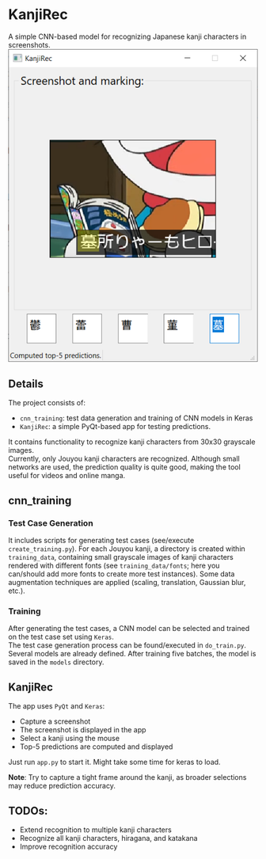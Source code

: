 # KanjiRec

A simple CNN-based model for recognizing Japanese kanji characters in screenshots.  
![Screenshot](images/screenshot_image.png)

## Details

The project consists of:
- `cnn_training`: test data generation and training of CNN models in Keras
- `KanjiRec`: a simple PyQt-based app for testing predictions.

It contains functionality to recognize kanji characters from 30x30 grayscale images.  
Currently, only Jouyou kanji characters are recognized. Although small networks are used, the prediction quality is quite good, making the tool useful for videos and online manga.

## cnn_training

### Test Case Generation

It includes scripts for generating test cases (see/execute `create_training.py`). For each Jouyou kanji, a directory is created within `training_data`, containing small grayscale images of kanji characters rendered with different fonts (see `training_data/fonts`; here you can/should add more fonts to create more test instances). Some data augmentation techniques are applied (scaling, translation, Gaussian blur, etc.).

### Training

After generating the test cases, a CNN model can be selected and trained on the test case set using `Keras`.  
The test case generation process can be found/executed in `do_train.py`. Several models are already defined. After training five batches, the model is saved in the `models` directory.

## KanjiRec

The app uses `PyQt` and `Keras`:
- Capture a screenshot
- The screenshot is displayed in the app
- Select a kanji using the mouse
- Top-5 predictions are computed and displayed

Just run `app.py` to start it. Might take some time for keras to load.

**Note**: Try to capture a tight frame around the kanji, as broader selections may reduce prediction accuracy.

## TODOs:
- Extend recognition to multiple kanji characters
- Recognize all kanji characters, hiragana, and katakana
- Improve recognition accuracy
